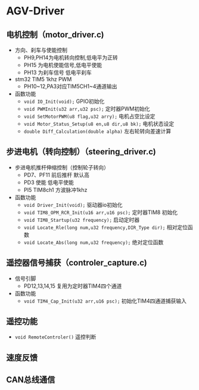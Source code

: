 # AGV-Driver
## 电机控制（motor_driver.c)
- 方向、刹车与使能控制
  - PH9,PH14为电机转向控制,低电平为正转
  - PH15 为电机使能信号,低电平使能
  - PH13 为刹车信号 低电平刹车
- stm32 TIM5 1khz PWM
  - PH10~12,PA3对应TIM5CH1~4通道输出
- 函数功能
  - `void IO_Init(void);` GPIO初始化
  - `void PWMInit(u32 arr,u32 psc);` 定时器PWM初始化
  - `void SetMotorPWM(u8 flag,u32 arry);` 电机占空比设定
  - `void Motor_Status_Setup(u8 en,u8 dir,u8 bk);` 电机状态设定
  - `double Diff_Calculation(double alpha)` 左右轮转向差速计算
  
## 步进电机（转向控制）（steering_driver.c)
- 步进电机推杆伸缩控制（控制轮子转向）
  - PD7、PF11 前后推杆 默认高
  - PD3 使能 低电平使能
  - PI5 TIM8ch1 方波脉冲1khz
- 函数功能 
  - `void Driver_Init(void);` 驱动器io初始化
  - `void TIM8_OPM_RCR_Init(u16 arr,u16 psc);` 定时器TIM8 初始化
  - `void TIM8_Startup(u32 frequency);` 启动定时器
  - `void Locate_Rle(long num,u32 frequency,DIR_Type dir);` 相对定位函数
  - `void Locate_Abs(long num,u32 frequency);` 绝对定位函数

## 遥控器信号捕获（controler_capture.c)
- 信号引脚
  - PD12,13,14,15 复用为定时器TIM4四个通道
- 函数功能
  - `void TIM4_Cap_Init(u32 arr,u16 psc);` 初始化TIM4四通道捕获输入

## 遥控功能
- `void RemoteControler()` 遥控判断

## 速度反馈

## CAN总线通信 

